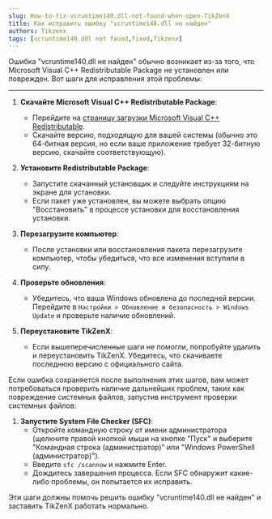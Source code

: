 ```yaml
---
slug: How-to-fix-vcruntime140.dll-not-found-when-open-TikZenX
title: Как исправить ошибку "vcruntime140.dll не найден"
authors: Tikzenx
tags: [vcruntime140.ddl not found,fixed,Tikzenx]
---
```

Ошибка "vcruntime140.dll не найден" обычно возникает из-за того, что Microsoft Visual C++ Redistributable Package не установлен или поврежден. Вот шаги для исправления этой проблемы:
<!--truncate-->
---

1. **Скачайте Microsoft Visual C++ Redistributable Package**:
   - Перейдите на [страницу загрузки Microsoft Visual C++ Redistributable](https://support.microsoft.com/en-us/help/2977003/the-latest-supported-visual-c-downloads).
   - Скачайте версию, подходящую для вашей системы (обычно это 64-битная версия, но если ваше приложение требует 32-битную версию, скачайте соответствующую).

2. **Установите Redistributable Package**:
   - Запустите скачанный установщик и следуйте инструкциям на экране для установки.
   - Если пакет уже установлен, вы можете выбрать опцию "Восстановить" в процессе установки для восстановления установки.

3. **Перезагрузите компьютер**:
   - После установки или восстановления пакета перезагрузите компьютер, чтобы убедиться, что все изменения вступили в силу.

4. **Проверьте обновления**:
   - Убедитесь, что ваша Windows обновлена до последней версии. Перейдите в `Настройки > Обновление и безопасность > Windows Update` и проверьте наличие обновлений.

5. **Переустановите TikZenX**:
   - Если вышеперечисленные шаги не помогли, попробуйте удалить и переустановить TikZenX. Убедитесь, что скачиваете последнюю версию с официального сайта.

Если ошибка сохраняется после выполнения этих шагов, вам может потребоваться проверить наличие дальнейших проблем, таких как повреждение системных файлов, запустив инструмент проверки системных файлов:

1. **Запустите System File Checker (SFC)**:
   - Откройте командную строку от имени администратора (щелкните правой кнопкой мыши на кнопке "Пуск" и выберите "Командная строка (администратор)" или "Windows PowerShell (администратор)").
   - Введите `sfc /scannow` и нажмите Enter.
   - Дождитесь завершения процесса. Если SFC обнаружит какие-либо проблемы, он попытается их исправить.

Эти шаги должны помочь решить ошибку "vcruntime140.dll не найден" и заставить TikZenX работать нормально.
